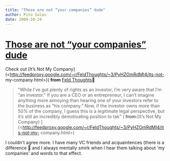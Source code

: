 ```yaml
---
title: "Those are not “your companies” dude"
author: Pito Salas
date: 2009-10-24
---
```

# [Those are not “your companies” dude](None)




Check out [It’s Not My
Company](<http://feedproxy.google.com/~r/FeldThoughts/~3/PyHZOmRdMI4/its-not-
my-company.html>)( **from** [Feld
Thoughts](<http://feeds.feedburner.com/feldthoughts>)🙂

> "While I’ve got plenty of rights as an investor, I’m very aware that I’m “an
> investor.” If you are a CEO or an entrepreneur, I can’t imagine anything
> more annoying than hearing one of your investors refer to the business as
> “his company.” Now, if the investor owns more than 50% of the company, I
> guess this is a legitimate legal perspective, but it’s still an incredibly
> demotivating position to tak" ( **from:**[It’s Not My Company)
> ](<http://feedproxy.google.com/~r/FeldThoughts/~3/PyHZOmRdMI4/its-not-my-
> company.html>)

I couldn't agree more. I have many VC friends and acquaintences (there is a
difference 🙂 and I always mentally smirk when I hear them talking about 'my
companies' and words to that effect.



